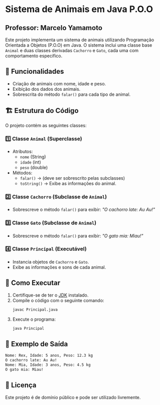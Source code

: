 # Sistema de Animais em Java P.O.O
## Professor: Marcelo Yamamoto

Este projeto implementa um sistema de animais utilizando Programação Orientada a Objetos (P.O.O) em Java. O sistema inclui uma classe base `Animal` e duas classes derivadas `Cachorro` e `Gato`, cada uma com comportamento específico.

## 📌 Funcionalidades
- Criação de animais com nome, idade e peso.
- Exibição dos dados dos animais.
- Sobrescrita do método `falar()` para cada tipo de animal.

## 🏗 Estrutura do Código

O projeto contém as seguintes classes:

### 1️⃣ **Classe `Animal`** (Superclasse)
- Atributos:
  - `nome` (String)
  - `idade` (int)
  - `peso` (double)
- Métodos:
  - `falar()` → (deve ser sobrescrito pelas subclasses)
  - `toString()` → Exibe as informações do animal.

### 2️⃣ **Classe `Cachorro`** (Subclasse de `Animal`)
- Sobrescreve o método `falar()` para exibir: _"O cachorro late: Au Au!"_

### 3️⃣ **Classe `Gato`** (Subclasse de `Animal`)
- Sobrescreve o método `falar()` para exibir: _"O gato mia: Miau!"_

### 4️⃣ **Classe `Principal`** (Executável)
- Instancia objetos de `Cachorro` e `Gato`.
- Exibe as informações e sons de cada animal.

## 🚀 Como Executar
1. Certifique-se de ter o [JDK](https://www.oracle.com/java/technologies/javase-jdk11-downloads.html) instalado.
2. Compile o código com o seguinte comando:
   ```sh
   javac Principal.java
   ```
3. Execute o programa:
   ```sh
   java Principal
   ```

## 📌 Exemplo de Saída
```sh
Nome: Rex, Idade: 5 anos, Peso: 12.3 kg
O cachorro late: Au Au!
Nome: Mia, Idade: 3 anos, Peso: 4.5 kg
O gato mia: Miau!
```

## 📜 Licença
Este projeto é de domínio público e pode ser utilizado livremente.